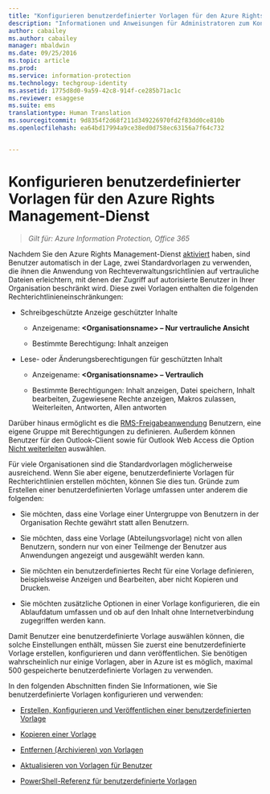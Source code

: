 ```yaml
---
title: "Konfigurieren benutzerdefinierter Vorlagen für den Azure Rights Management-Dienst | Azure Information Protection"
description: "Informationen und Anweisungen für Administratoren zum Konfigurieren und Verwalten von Vorlagen für Nutzungsrechte. Mit Vorlagen können Benutzer und andere Administratoren ganz einfach Richtlinien auf sensible Dateien anwenden, die den Zugriff auf autorisierte Benutzer beschränken."
author: cabailey
ms.author: cabailey
manager: mbaldwin
ms.date: 09/25/2016
ms.topic: article
ms.prod: 
ms.service: information-protection
ms.technology: techgroup-identity
ms.assetid: 1775d8d0-9a59-42c8-914f-ce285b71ac1c
ms.reviewer: esaggese
ms.suite: ems
translationtype: Human Translation
ms.sourcegitcommit: 9d8354f2d68f211d349226970fd2f83dd0ce810b
ms.openlocfilehash: ea64bd17994a9ce38ed0d758ec63156a7f64c732


---
```


# <a name="configuring-custom-templates-for-the-azure-rights-management-service"></a>Konfigurieren benutzerdefinierter Vorlagen für den Azure Rights Management-Dienst

>*Gilt für: Azure Information Protection, Office 365*

Nachdem Sie den Azure Rights Management-Dienst [aktiviert](activate-service.md) haben, sind Benutzer automatisch in der Lage, zwei Standardvorlagen zu verwenden, die ihnen die Anwendung von Rechteverwaltungsrichtlinien auf vertrauliche Dateien erleichtern, mit denen der Zugriff auf autorisierte Benutzer in Ihrer Organisation beschränkt wird. Diese zwei Vorlagen enthalten die folgenden Rechterichtlinieneinschränkungen:

-   Schreibgeschützte Anzeige geschützter Inhalte

    -   Anzeigename: **&lt;Organisationsname&gt; – Nur vertrauliche Ansicht**

    -   Bestimmte Berechtigung: Inhalt anzeigen

-   Lese- oder Änderungsberechtigungen für geschützten Inhalt

    -   Anzeigename: **&lt;Organisationsname&gt; – Vertraulich**

    -   Bestimmte Berechtigungen: Inhalt anzeigen, Datei speichern, Inhalt bearbeiten, Zugewiesene Rechte anzeigen, Makros zulassen, Weiterleiten, Antworten, Allen antworten

Darüber hinaus ermöglicht es die [RMS-Freigabeanwendung](../rms-client/sharing-app-windows.md) Benutzern, eine eigene Gruppe mit Berechtigungen zu definieren. Außerdem können Benutzer für den Outlook-Client sowie für Outlook Web Access die Option [Nicht weiterleiten](../deploy-use/configure-usage-rights.md#do-not-forward-option-for-emails) auswählen.

Für viele Organisationen sind die Standardvorlagen möglicherweise ausreichend. Wenn Sie aber eigene, benutzerdefinierte Vorlagen für Rechterichtlinien erstellen möchten, können Sie dies tun. Gründe zum Erstellen einer benutzerdefinierten Vorlage umfassen unter anderem die folgenden:

-   Sie möchten, dass eine Vorlage einer Untergruppe von Benutzern in der Organisation Rechte gewährt statt allen Benutzern.

-   Sie möchten, dass eine Vorlage (Abteilungsvorlage) nicht von allen Benutzern, sondern nur von einer Teilmenge der Benutzer aus Anwendungen angezeigt und ausgewählt werden kann.

-   Sie möchten ein benutzerdefiniertes Recht für eine Vorlage definieren, beispielsweise Anzeigen und Bearbeiten, aber nicht Kopieren und Drucken.

-   Sie möchten zusätzliche Optionen in einer Vorlage konfigurieren, die ein Ablaufdatum umfassen und ob auf den Inhalt ohne Internetverbindung zugegriffen werden kann.

Damit Benutzer eine benutzerdefinierte Vorlage auswählen können, die solche Einstellungen enthält, müssen Sie zuerst eine benutzerdefinierte Vorlage erstellen, konfigurieren und dann veröffentlichen. Sie benötigen wahrscheinlich nur einige Vorlagen, aber in Azure ist es möglich, maximal 500 gespeicherte benutzerdefinierte Vorlagen zu verwenden. 

In den folgenden Abschnitten finden Sie Informationen, wie Sie benutzerdefinierte Vorlagen konfigurieren und verwenden:

-   [Erstellen, Konfigurieren und Veröffentlichen einer benutzerdefinierten Vorlage](create-template.md)

-   [Kopieren einer Vorlage](copy-template.md)

-   [Entfernen (Archivieren) von Vorlagen](remove-template.md)

-   [Aktualisieren von Vorlagen für Benutzer](refresh-templates.md)

-   [PowerShell-Referenz für benutzerdefinierte Vorlagen](configure-templates-with-powershell.md)





<!--HONumber=Nov16_HO2-->



